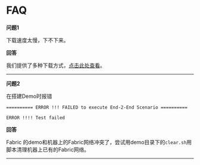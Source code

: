 # FAQ

**问题1**

下载速度太慢，下不下来。

**回答**

我们提供了多种下载方式，[点击此处查看](../version/download.md)。

<hr>

**问题2**

在搭建Demo时报错

``` 
========== ERROR !!! FAILED to execute End-2-End Scenario ==========

ERROR !!!! Test failed
```

**回答**

Fabric 的demo和机器上的Fabric网络冲突了，尝试用demo目录下的`clear.sh`用脚本清理机器上已有的Fabric网络。

<hr>


